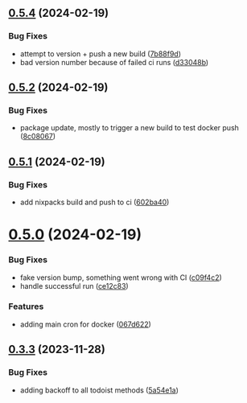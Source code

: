 ## [0.5.4](https://github.com/iloveitaly/todoist-scheduler/compare/v0.5.2...v0.5.4) (2024-02-19)


### Bug Fixes

* attempt to version + push a new build ([7b88f9d](https://github.com/iloveitaly/todoist-scheduler/commit/7b88f9d14c0df2cbe61e4bf4116667e8bfa340c1))
* bad version number because of failed ci runs ([d33048b](https://github.com/iloveitaly/todoist-scheduler/commit/d33048bdeeb96fe457c5c18deddae8bc8648fb1c))



## [0.5.2](https://github.com/iloveitaly/todoist-scheduler/compare/v0.5.1...v0.5.2) (2024-02-19)


### Bug Fixes

* package update, mostly to trigger a new build to test docker push ([8c08067](https://github.com/iloveitaly/todoist-scheduler/commit/8c08067e6cd4d3bf876d90554fd23ca7d1bf449f))



## [0.5.1](https://github.com/iloveitaly/todoist-scheduler/compare/v0.5.0...v0.5.1) (2024-02-19)


### Bug Fixes

* add nixpacks build and push to ci ([602ba40](https://github.com/iloveitaly/todoist-scheduler/commit/602ba403828507257133954abece3dda19841ac5))



# [0.5.0](https://github.com/iloveitaly/todoist-scheduler/compare/v0.3.3...v0.5.0) (2024-02-19)


### Bug Fixes

* fake version bump, something went wrong with CI ([c09f4c2](https://github.com/iloveitaly/todoist-scheduler/commit/c09f4c28dbb84e6b34d502e8430f4d47484af4a2))
* handle successful run ([ce12c83](https://github.com/iloveitaly/todoist-scheduler/commit/ce12c83e21de93636b44201c235d2d0c33ae216e))


### Features

* adding main cron for docker ([067d622](https://github.com/iloveitaly/todoist-scheduler/commit/067d62252166088c427f8680438330c5c57bea57))



## [0.3.3](https://github.com/iloveitaly/todoist-scheduler/compare/v0.3.2...v0.3.3) (2023-11-28)


### Bug Fixes

* adding backoff to all todoist methods ([5a54e1a](https://github.com/iloveitaly/todoist-scheduler/commit/5a54e1a0f75d229e86aedab629a174fbe13f943c))



